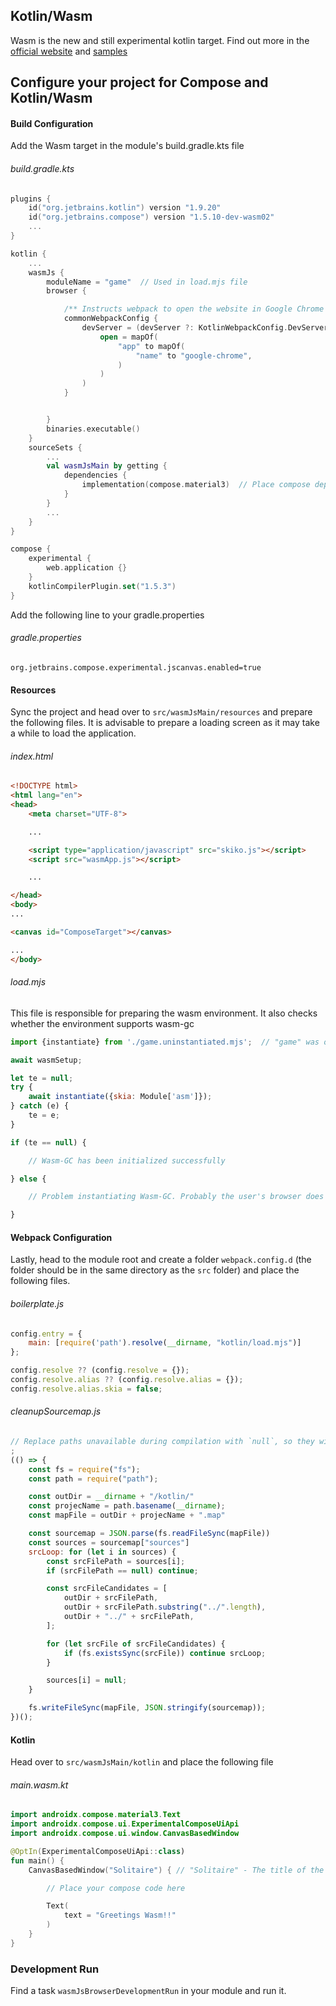 ## Kotlin/Wasm

Wasm is the new and still experimental kotlin target. Find out more in the [official website](https://kotl.in/wasm)
and [samples](https://github.com/Kotlin/kotlin-wasm-examples/)

## Configure your project for Compose and Kotlin/Wasm

#### Build Configuration

Add the Wasm target in the module's build.gradle.kts file

###### build.gradle.kts

```kotlin
plugins {
    id("org.jetbrains.kotlin") version "1.9.20"
    id("org.jetbrains.compose") version "1.5.10-dev-wasm02"
    ...
}

kotlin {
    ...
    wasmJs {
        moduleName = "game"  // Used in load.mjs file
        browser {

            /** Instructs webpack to open the website in Google Chrome */
            commonWebpackConfig {
                devServer = (devServer ?: KotlinWebpackConfig.DevServer()).copy(
                    open = mapOf(
                        "app" to mapOf(
                            "name" to "google-chrome",
                        )
                    )
                )
            }


        }
        binaries.executable()
    }
    sourceSets {
        ...
        val wasmJsMain by getting {
            dependencies {
                implementation(compose.material3)  // Place compose dependencies
            }
        }
        ...
    }
}

compose {
    experimental {
        web.application {}
    }
    kotlinCompilerPlugin.set("1.5.3")
}
```

Add the following line to your gradle.properties

###### gradle.properties

```
org.jetbrains.compose.experimental.jscanvas.enabled=true
```

#### Resources

Sync the project and head over to `src/wasmJsMain/resources` and prepare the following files. It is advisable to prepare
a loading screen as it may take a while to load the application.

###### index.html

```html
<!DOCTYPE html>
<html lang="en">
<head>
    <meta charset="UTF-8">

    ...

    <script type="application/javascript" src="skiko.js"></script>
    <script src="wasmApp.js"></script>

    ...

</head>
<body>
...

<canvas id="ComposeTarget"></canvas>

...
</body>
```

###### load.mjs

This file is responsible for preparing the wasm environment. It also checks whether the environment supports wasm-gc

```javascript
import {instantiate} from './game.uninstantiated.mjs';  // "game" was obtained from build.gradle.kts

await wasmSetup;

let te = null;
try {
    await instantiate({skia: Module['asm']});
} catch (e) {
    te = e;
}

if (te == null) {

    // Wasm-GC has been initialized successfully

} else {

    // Problem instantiating Wasm-GC. Probably the user's browser does not support Wasm-GC

}
```

#### Webpack Configuration

Lastly, head to the module root and create a folder `webpack.config.d` (the folder should be in the same directory as
the `src` folder) and place the following files.

###### boilerplate.js

```javascript
config.entry = {
    main: [require('path').resolve(__dirname, "kotlin/load.mjs")]
};

config.resolve ?? (config.resolve = {});
config.resolve.alias ?? (config.resolve.alias = {});
config.resolve.alias.skia = false;

```

###### cleanupSourcemap.js

```javascript
// Replace paths unavailable during compilation with `null`, so they will not be shown in devtools
;
(() => {
    const fs = require("fs");
    const path = require("path");

    const outDir = __dirname + "/kotlin/"
    const projecName = path.basename(__dirname);
    const mapFile = outDir + projecName + ".map"

    const sourcemap = JSON.parse(fs.readFileSync(mapFile))
    const sources = sourcemap["sources"]
    srcLoop: for (let i in sources) {
        const srcFilePath = sources[i];
        if (srcFilePath == null) continue;

        const srcFileCandidates = [
            outDir + srcFilePath,
            outDir + srcFilePath.substring("../".length),
            outDir + "../" + srcFilePath,
        ];

        for (let srcFile of srcFileCandidates) {
            if (fs.existsSync(srcFile)) continue srcLoop;
        }

        sources[i] = null;
    }

    fs.writeFileSync(mapFile, JSON.stringify(sourcemap));
})();
```

#### Kotlin

Head over to `src/wasmJsMain/kotlin` and place the following file

###### main.wasm.kt

```kotlin
import androidx.compose.material3.Text
import androidx.compose.ui.ExperimentalComposeUiApi
import androidx.compose.ui.window.CanvasBasedWindow

@OptIn(ExperimentalComposeUiApi::class)
fun main() {
    CanvasBasedWindow("Solitaire") { // "Solitaire" - The title of the webpage

        // Place your compose code here

        Text(
            text = "Greetings Wasm!!"
        )
    }
}
```

### Development Run

Find a task `wasmJsBrowserDevelopmentRun` in your module and run it. 
